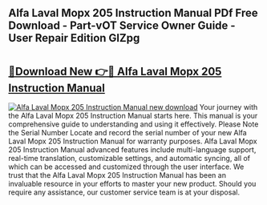 ## Alfa Laval Mopx 205 Instruction Manual PDf Free Download - Part-vOT Service Owner Guide - User Repair Edition GlZpg

# <h2><a href="http://bc52941.oget.top/?id=Alfa+Laval+Mopx+205+Instruction+Manual">🔗Download New 👉🔴 Alfa Laval Mopx 205 Instruction Manual</a></h2>

[![Alfa Laval Mopx 205 Instruction Manual new download](https://i.imgur.com/5g1atiW.png)](http://bc52941.oget.top/?id=Alfa+Laval+Mopx+205+Instruction+Manual)
Your journey with the Alfa Laval Mopx 205 Instruction Manual starts here. This manual is your comprehensive guide to understanding and using it effectively. Please Note the Serial Number Locate and record the serial number of your new Alfa Laval Mopx 205 Instruction Manual for warranty purposes. Alfa Laval Mopx 205 Instruction Manual advanced features include multi-language support, real-time translation, customizable settings, and automatic syncing, all of which can be accessed and customized through the user interface. We trust that the Alfa Laval Mopx 205 Instruction Manual has been an invaluable resource in your efforts to master your new product. Should you require any assistance, our customer service team is at your disposal.
